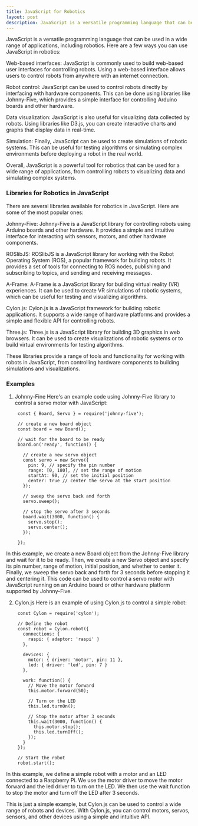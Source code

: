```yaml
---
title: JavaScript for Robotics
layout: post
description: JavaScript is a versatile programming language that can be used in a wide range of applications, including robotics.
---
```


JavaScript is a versatile programming language that can be used in a wide range of applications, including robotics. Here are a few ways you can use JavaScript in robotics:

Web-based interfaces: JavaScript is commonly used to build web-based user interfaces for controlling robots. Using a web-based interface allows users to control robots from anywhere with an internet connection.

Robot control: JavaScript can be used to control robots directly by interfacing with hardware components. This can be done using libraries like Johnny-Five, which provides a simple interface for controlling Arduino boards and other hardware.

Data visualization: JavaScript is also useful for visualizing data collected by robots. Using libraries like D3.js, you can create interactive charts and graphs that display data in real-time.

Simulation: Finally, JavaScript can be used to create simulations of robotic systems. This can be useful for testing algorithms or simulating complex environments before deploying a robot in the real world.

Overall, JavaScript is a powerful tool for robotics that can be used for a wide range of applications, from controlling robots to visualizing data and simulating complex systems.

### Libraries for Robotics in JavaScript
There are several libraries available for robotics in JavaScript. Here are some of the most popular ones:

Johnny-Five: Johnny-Five is a JavaScript library for controlling robots using Arduino boards and other hardware. It provides a simple and intuitive interface for interacting with sensors, motors, and other hardware components.

ROSlibJS: ROSlibJS is a JavaScript library for working with the Robot Operating System (ROS), a popular framework for building robots. It provides a set of tools for connecting to ROS nodes, publishing and subscribing to topics, and sending and receiving messages.

A-Frame: A-Frame is a JavaScript library for building virtual reality (VR) experiences. It can be used to create VR simulations of robotic systems, which can be useful for testing and visualizing algorithms.

Cylon.js: Cylon.js is a JavaScript framework for building robotic applications. It supports a wide range of hardware platforms and provides a simple and flexible API for controlling robots.

Three.js: Three.js is a JavaScript library for building 3D graphics in web browsers. It can be used to create visualizations of robotic systems or to build virtual environments for testing algorithms.

These libraries provide a range of tools and functionality for working with robots in JavaScript, from controlling hardware components to building simulations and visualizations.

### Examples

1. Johnny-Fine
Here's an example code using Johnny-Five library to control a servo motor with JavaScript:
	
		const { Board, Servo } = require('johnny-five');

		// create a new board object
		const board = new Board();

		// wait for the board to be ready
		board.on('ready', function() {

		  // create a new servo object
		  const servo = new Servo({
			pin: 9, // specify the pin number
			range: [0, 180], // set the range of motion
			startAt: 90, // set the initial position
			center: true // center the servo at the start position
		  });

		  // sweep the servo back and forth
		  servo.sweep();

		  // stop the servo after 3 seconds
		  board.wait(3000, function() {
			servo.stop();
			servo.center();
		  });

		});
	
In this example, we create a new Board object from the Johnny-Five library and wait for it to be ready. Then, we create a new Servo object and specify its pin number, range of motion, initial position, and whether to center it. Finally, we sweep the servo back and forth for 3 seconds before stopping it and centering it. This code can be used to control a servo motor with JavaScript running on an Arduino board or other hardware platform supported by Johnny-Five.

2. Cylon.js
Here is an example of using Cylon.js to control a simple robot:

		const Cylon = require('cylon');

		// Define the robot
		const robot = Cylon.robot({
		  connections: {
			raspi: { adaptor: 'raspi' }
		  },

		  devices: {
			motor: { driver: 'motor', pin: 11 },
			led: { driver: 'led', pin: 7 }
		  },

		  work: function() {
			// Move the motor forward
			this.motor.forward(50);

			// Turn on the LED
			this.led.turnOn();

			// Stop the motor after 3 seconds
			this.wait(3000, function() {
			  this.motor.stop();
			  this.led.turnOff();
			});
		  }
		});

		// Start the robot
		robot.start();

In this example, we define a simple robot with a motor and an LED connected to a Raspberry Pi. We use the motor driver to move the motor forward and the led driver to turn on the LED. We then use the wait function to stop the motor and turn off the LED after 3 seconds.

This is just a simple example, but Cylon.js can be used to control a wide range of robots and devices. With Cylon.js, you can control motors, servos, sensors, and other devices using a simple and intuitive API.




